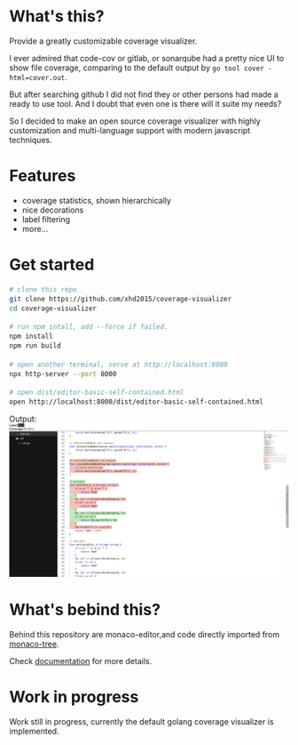 # What's this?

Provide a greatly customizable coverage visualizer.

I ever admired that code-cov or gitlab, or sonarqube had a pretty nice UI to show file coverage, comparing to the default output by `go tool cover -html=cover.out`.

But after searching github I did not find they or other persons had made a ready to use tool. And I doubt that even one is there will it suite my needs?

So I decided to make an open source coverage visualizer with highly customization and multi-language support with modern javascript techniques.

# Features

- coverage statistics, shown hierarchically
- nice decorations
- label filtering
- more...

# Get started

```bash
# clone this repo
git clone https://github.com/xhd2015/coverage-visualizer
cd coverage-visualizer

# run npm intall, add --force if failed.
npm install
npm run build

# open another terminal, serve at http://localhost:8000
npx http-server --port 8000

# open dist/editor-basic-self-contained.html
open http://localhost:8000/dist/editor-basic-self-contained.html
```

Output:
![coverage](doc/img/coverage.jpg)

# What's bebind this?

Behind this repository are monaco-editor,and code directly imported from [monaco-tree](https://github.com/BlueMagnificent/monaco-tree).

Check [documentation](./doc/) for more details.

# Work in progress

Work still in progress, currently the default golang coverage visualizer is implemented.
